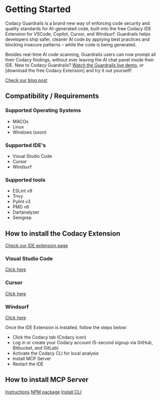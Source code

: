 # Getting Started

Codacy Guardrails is a brand new way of enforcing code security and quality standards for AI-generated code, built into the free Codacy IDE Extension for VSCode, Copilot, Cursor, and Windsurf. Guardrails helps developers ship safer, cleaner AI code by applying best practices and blocking insecure patterns – while the code is being generated. 

Besides real-time AI code scanning, Guardrails users can now prompt all their Codacy findings, without ever leaving the AI chat panel inside their IDE.
New to Codacy Guardrails? [Watch the Guardrails live demo](https://youtu.be/uVyRWnnJu-0?feature=shared), or [download the free Codacy Extension] and try it out yourself!

[Check our blog post](https://blog.codacy.com/codacy-guardrails-free-real-time-enforcement-of-security-and-quality-standards)

## Compatibility / Requirements

### Supported Operating Systems

- MACOs
- Linux
- Windows (soon)

### Supported IDE's

- Visual Studio Code
- Cursor
- Windsurf

### Supported tools

- ESLint v9
- Trivy
- Pylint v3
- PMD v6
- Dartanalyzer
- Semgrep

## How to install the Codacy Extension
[Check our IDE extension page](https://www.codacy.com/ide-extension)

### Visual Studio Code
[Click here](https://tinyurl.com/codacy-vscode)
### Cursor
[Click here](http://tinyurl.com/codacy-cursor)
### Windsurf
[Click here](http://tinyurl.com/codacy-windsurf)


Once the IDE Extension is installed, follow the steps below:


- Click the Codacy tab (Codacy icon)
- Log in or create your Codacy account (5-second signup via GitHub, Bitbucket, and GitLab)
- Activate the Codacy CLI for local analysis
- Install MCP Server
- Restart the IDE

## How to install MCP Server

[Instructions](https://github.com/codacy/codacy-mcp-server/blob/master/README.md)
[NPM package](https://www.npmjs.com/package/@codacy/codacy-mcp)
[Install CLI](https://github.com/codacy/codacy-cli-v2/blob/main/README.md)
